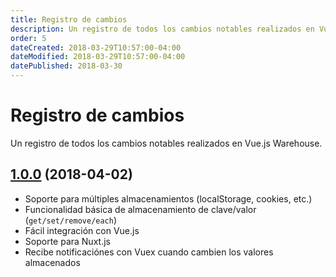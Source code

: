 ```yaml
---
title: Registro de cambios
description: Un registro de todos los cambios notables realizados en Vue.js Warehouse.
order: 5
dateCreated: 2018-03-29T10:57:00-04:00
dateModified: 2018-03-29T10:57:00-04:00
datePublished: 2018-03-30
---
```


# Registro de cambios

Un registro de todos los cambios notables realizados en Vue.js Warehouse.

## [1.0.0](https://github.com/bazzite/vue-warehouse/tree/1.0.0) (2018-04-02)

- Soporte para múltiples almacenamientos (localStorage, cookies, etc.)
- Funcionalidad básica de almacenamiento de clave/valor (`get/set/remove/each`)
- Fácil integración con Vue.js
- Soporte para Nuxt.js
- Recibe notificaciónes con Vuex cuando cambien los valores almacenados